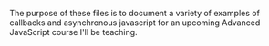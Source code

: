 The purpose of these files is to document a variety of examples of callbacks and
asynchronous javascript for an upcoming Advanced JavaScript course I'll be teaching.